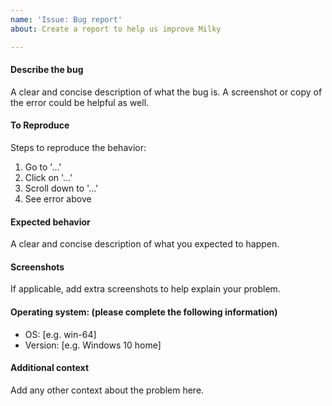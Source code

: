```yaml
---
name: 'Issue: Bug report'
about: Create a report to help us improve Milky

---
```


#### Describe the bug
A clear and concise description of what the bug is.
A screenshot or copy of the error could be helpful as well.

#### To Reproduce
Steps to reproduce the behavior:
1. Go to '...'
2. Click on '...'
3. Scroll down to '...'
4. See error above

#### Expected behavior
A clear and concise description of what you expected to happen.

#### Screenshots
If applicable, add extra screenshots to help explain your problem.

#### Operating system: (please complete the following information)
- OS: [e.g. win-64]
- Version: [e.g. Windows 10 home]

#### Additional context
Add any other context about the problem here.
